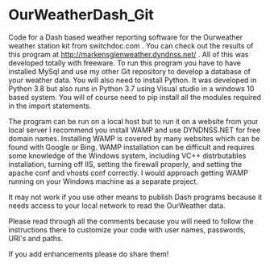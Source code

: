 # OurWeatherDash_Git
Code for a Dash based weather reporting software for the Ourweather weather station kit from switchdoc.com .  You can check out the results of this program at 
http://markensglenweather.dyndnss.net/ . All of this was developed totally with freeware. To run this program you have to have installed MySql and use my 
other Git repository to develop a database of your weather data. You will also need to install Python. It was developed in Python 3.8 but also runs in 
Python 3.7 using Visual studio in a windows 10 based system. You will of course need to pip install all the modules required in the import statements. 

The program can be run on a local host but to run it on a website from your local server I recommend you install WAMP and use DYNDNSS.NET for free 
domain names. Installing WAMP is covered by many websites which can be found with Google or Bing. WAMP installation can be difficult and requires
some knowledge of the Windows system, including VC++ distrbutables installation, turning off IIS, setting the firewall properly, and setting the apache conf and vhosts conf correctly. I would approach getting WAMP running on your Windows machine as a separate project.

It may not work if you use other means to publish Dash programs because it needs access to your local network to read the 
OurWeather data. 

Please read through all the comments because you will need to follow the instructions there to customize your code with user names, passwords, URI's and 
paths.

If you add enhancements please do share them!
